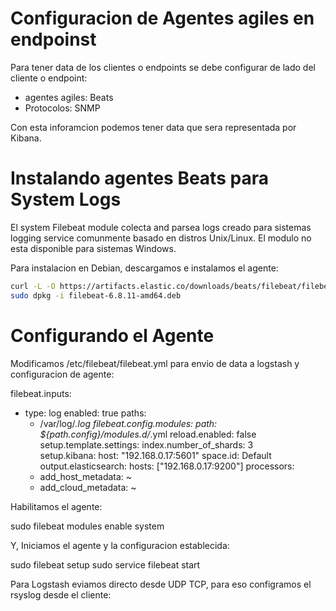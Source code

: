 # Configuracion de Agentes agiles en endpoinst 
Para tener data de los clientes o endpoints se debe configurar de lado del cliente o endpoint:
  - agentes agiles: Beats
  - Protocolos: SNMP
 
Con esta inforamcion podemos tener data que sera representada por Kibana.

# Instalando agentes Beats para System Logs

El system Filebeat module colecta and parsea logs creado para sistemas logging service comunmente basado en distros Unix/Linux.
El modulo no esta disponible para sistemas Windows.

Para instalacion en Debian, descargamos e instalamos el agente:

```sh
curl -L -O https://artifacts.elastic.co/downloads/beats/filebeat/filebeat-6.8.11-amd64.deb
sudo dpkg -i filebeat-6.8.11-amd64.deb
```

# Configurando el Agente

Modificamos /etc/filebeat/filebeat.yml para envio de data a logstash y configuracion de agente:

filebeat.inputs:
- type: log
  enabled: true
  paths:
    - /var/log/*.log
filebeat.config.modules:
  path: ${path.config}/modules.d/*.yml
  reload.enabled: false
setup.template.settings:
  index.number_of_shards: 3  
setup.kibana:
  host: "192.168.0.17:5601"
  space.id: Default
output.elasticsearch:
  hosts: ["192.168.0.17:9200"]
processors:
  - add_host_metadata: ~
  - add_cloud_metadata: ~

Habilitamos el agente:

sudo filebeat modules enable system

Y, Iniciamos el agente y la configuracion establecida:

sudo filebeat setup
sudo service filebeat start

Para Logstash eviamos directo desde UDP TCP, para eso configramos el rsyslog desde el cliente:
